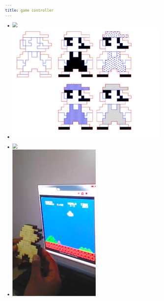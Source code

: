 ```yaml
---
title: game controller 
---
```

<ul class="row images">
  <li class="col-lg-5 col-md-5 col-sm-12 col-xs-12">
    <img class="img-responsive img-rounded" src="/images/mario_board.jpeg">
  </li>
  <li class="col-lg-5 col-md-5 col-sm-12 col-xs-12">
    <img class="img-responsive img-rounded" src="/images/mario_print.png">
  </li>
</ul>

<ul class="row images">
  <li class="col-lg-5 col-md-5 col-sm-12 col-xs-12">
    <img class="img-responsive img-rounded" src="/images/mario_figurine.jpeg">
  </li>
  <li class="col-lg-5 col-md-5 col-sm-12 col-xs-12">
    <img class="img-responsive img-rounded" src="/images/mario_demo.png">
  </li>
</ul>


